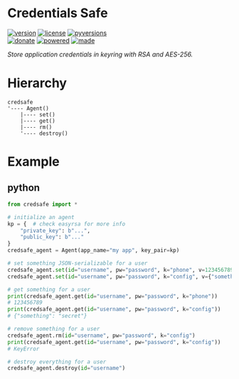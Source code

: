 # Credentials Safe

<badges>[![version](https://img.shields.io/pypi/v/credsafe.svg)](https://pypi.org/project/credsafe/)
[![license](https://img.shields.io/pypi/l/credsafe.svg)](https://pypi.org/project/credsafe/)
[![pyversions](https://img.shields.io/pypi/pyversions/credsafe.svg)](https://pypi.org/project/credsafe/)  
[![donate](https://img.shields.io/badge/Donate-Paypal-0070ba.svg)](https://paypal.me/foxe6)
[![powered](https://img.shields.io/badge/Powered%20by-UTF8-red.svg)](https://paypal.me/foxe6)
[![made](https://img.shields.io/badge/Made%20with-PyCharm-red.svg)](https://paypal.me/foxe6)
</badges>

<i>Store application credentials in keyring with RSA and AES-256.</i>

# Hierarchy

```
credsafe
'---- Agent()
    |---- set()
    |---- get()
    |---- rm()
    '---- destroy()
```

# Example

## python
```python
from credsafe import *

# initialize an agent
kp = {  # check easyrsa for more info
    "private_key": b"...",
    "public_key": b"..."
}
credsafe_agent = Agent(app_name="my app", key_pair=kp)

# set something JSON-serializable for a user
credsafe_agent.set(id="username", pw="password", k="phone", v=123456789)
credsafe_agent.set(id="username", pw="password", k="config", v={"something": "secret"})

# get something for a user
print(credsafe_agent.get(id="username", pw="password", k="phone"))
# 123456789
print(credsafe_agent.get(id="username", pw="password", k="config"))
# {"something": "secret"}

# remove something for a user
credsafe_agent.rm(id="username", pw="password", k="config")
print(credsafe_agent.get(id="username", pw="password", k="config"))
# KeyError

# destroy everything for a user
credsafe_agent.destroy(id="username")
```
